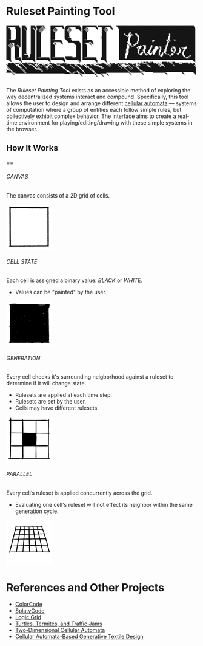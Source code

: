 # Ruleset Painting Tool

<img style="max-width: 500px" class="align-self-start" src="assets/logo/ruleset-painter-logo.gif">


The _Ruleset Painting Tool_ exists as an accessible method of exploring the way decentralized systems interact and compound. Specifically, this tool allows the user to design and arrange different [cellular automata](https://en.wikipedia.org/wiki/Cellular_automaton) — systems of computation where a group of entities each follow simple rules, but collectively exhibit complex behavior. The interface aims to create a real-time environment for playing/editing/drawing with these simple systems in the browser.

## How It Works
==

###### CANVAS
The canvas consists of a 2D grid of cells.

<img style="width: 120px" class="align-self-start" src="assets/gif-animations/2d-grid-min.gif">


###### CELL STATE
Each cell is assigned a binary value: _BLACK_ or _WHITE_. 
- Values can be "painted" by the user.
<img style="width: 120px" class="align-self-start" src="assets/gif-animations/binary-min.gif">


###### GENERATION
Every cell checks it's surrounding neigborhood against a ruleset to determine if it will change state.
- Rulesets are applied at each time step.
- Rulesets are set by the user.
- Cells may have different rulesets.
<img style="width: 120px" class="align-self-start" src="assets/gif-animations/ruleset-simple.gif">


###### PARALLEL
Every cell’s ruleset is applied concurrently across the grid.
- Evaluating one cell's ruleset will not effect its neighbor within the same generation cycle.
<img style="width: 120px" class="align-self-start" src="assets/gif-animations/parallel-processing.gif">



References and Other Projects
==========

- [ColorCode](http://colorcode2.bananabanana.me/)
- [SplatyCode](http://splatycode.bananabanana.me/)
- [Logic Grid](https://sciencevsmagic.net/logicgrid/#382C42)
- [Turtles, Termites, and Traffic Jams](https://mitpress.mit.edu/9780262680936/turtles-termites-and-traffic-jams/)
- [Two-Dimensional Cellular Automata](https://www.are.na/block/21728930)
- [Cellular Automata-Based Generative Textile Design](http://www.ijdesign.org/index.php/IJDesign/article/viewFile/3050/825)
